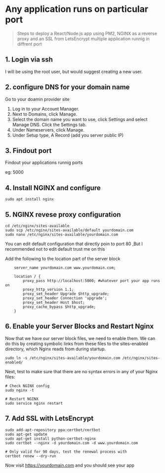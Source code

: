 # Any application runs on particular port

> Steps to deploy a React/Node.js app using PM2, NGINX as a reverse proxy and an SSL from LetsEncrypt multiple application runnig in diffrent port



## 1. Login via ssh
 I will be using the root user, but would suggest creating a new user.

## 2. configure DNS for your domain name 
Go to your doamin provider site 



1. Log in to your Account Manager.
2. Next to Domains, click Manage.
3. Select the domain name you want to use, click Settings and select Manage DNS. Click the Settings tab.
4. Under Nameservers, click Manage.
5. Under Setup type, A Record (add you server public IP)


## 3. Findout port
Findout your applications runnig ports

eg: 5000

## 4. Install NGINX and configure
```
sudo apt install nginx
```


## 5. NGINX  revese proxy configuration

```
cd /etc/nginx/sites-available
sudo scp /etc/nginx/sites-available/default yourdomain.com
sudo nano /etc/nginx/sites-available/yourdomain.com
```

You can edit default configuration that directly poin to port 80 ,But I recommended not to edit default trust me on this 


Add the following to the location part of the server block
```
    server_name yourdomain.com www.yourdomain.com;

    location / {
        proxy_pass http://localhost:5000; #whatever port your app runs on
        proxy_http_version 1.1;
        proxy_set_header Upgrade $http_upgrade;
        proxy_set_header Connection 'upgrade';
        proxy_set_header Host $host;
        proxy_cache_bypass $http_upgrade;
    }
```


## 6. Enable your Server Blocks and Restart Nginx

Now that we have our server block files, we need to enable them. We can do this by creating symbolic links from these files to the sites-enabled directory, which Nginx reads from during startup.

```
sudo ln -s /etc/nginx/sites-available/yourdomain.com /etc/nginx/sites-enabled/
```

Next, test to make sure that there are no syntax errors in any of your Nginx files:

```
# Check NGINX config
sudo nginx -t

# Restart NGINX
sudo service nginx restart
```



## 7. Add SSL with LetsEncrypt
```
sudo add-apt-repository ppa:certbot/certbot
sudo apt-get update
sudo apt-get install python-certbot-nginx
sudo certbot --nginx -d yourdomain.com -d www.yourdomain.com

# Only valid for 90 days, test the renewal process with
certbot renew --dry-run
```

Now visit https://yourdomain.com and you should see your app